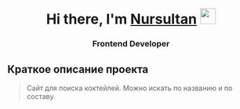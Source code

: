 <h1 align="center">Hi there, I'm <a href="https://github.com/koreicnurs" target="_blank">Nursultan</a> 
<img src="https://github.com/blackcater/blackcater/raw/main/images/Hi.gif" height="32"/></h1>
<h3 align="center">Frontend Developer</h3>

Краткое описание проекта
-----------------------------------

>Сайт для поиска коктейлей. Можно искать по названию и по составу.
